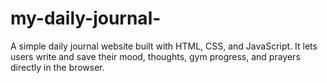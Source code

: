 # my-daily-journal-
A simple daily journal website built with HTML, CSS, and JavaScript. It lets users write and save their mood, thoughts, gym progress, and prayers directly in the browser.
